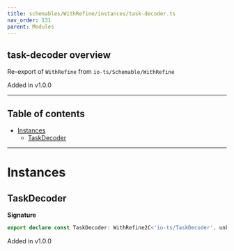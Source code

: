 ```yaml
---
title: schemables/WithRefine/instances/task-decoder.ts
nav_order: 131
parent: Modules
---
```


## task-decoder overview

Re-export of `WithRefine` from `io-ts/Schemable/WithRefine`

Added in v1.0.0

---

<h2 class="text-delta">Table of contents</h2>

- [Instances](#instances)
  - [TaskDecoder](#taskdecoder)

---

# Instances

## TaskDecoder

**Signature**

```ts
export declare const TaskDecoder: WithRefine2C<'io-ts/TaskDecoder', unknown>
```

Added in v1.0.0
